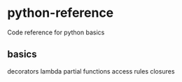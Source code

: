 # python-reference
Code reference for python basics

## basics
 decorators
 lambda
 partial functions
 access rules
 closures
